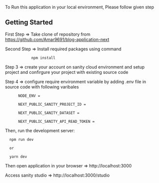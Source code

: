 
To Run this application in your local environment, Please follow given step
## Getting Started


First Step =>   Take clone of repository from https://github.com/Amar9691/blog-application-next

Second Step =>  Install required packages using command 

                npm install 


Step 3 =>  create your account on sanity cloud environment and setup project and confirgure your project with existing source code 

Step 4 => configure require environment variable by adding .env file in source code with following varibales 

          NODE_ENV =
          
          NEXT_PUBLIC_SANITY_PROJECT_ID =
          
          NEXT_PUBLIC_SANITY_DATASET =
          
          NEXT_PUBLIC_SANITY_API_READ_TOKEN =


Then, run the development server:

      npm run dev 

      or 

      yarn dev

Then open application in your browser => http://localhost:3000 

Access sanity studio => http://localhost:3000/studio
